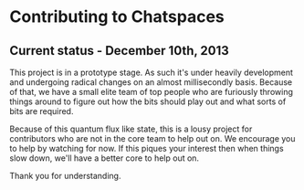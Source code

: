 # Contributing to Chatspaces

## Current status - December 10th, 2013

This project is in a prototype stage. As such it's under heavily development and undergoing
radical changes on an almost millisecondly basis. Because of that, we have a small elite team
of top people who are furiously throwing things around to figure out how the bits should
play out and what sorts of bits are required.

Because of this quantum flux like state, this is a lousy project for contributors who
are not in the core team to help out on. We encourage you to help by watching for now. If
this piques your interest then when things slow down, we'll have a better core to help
out on.

Thank you for understanding.
